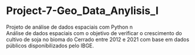 # Project-7-Geo_Data_Anylisis_I
Projeto de análise de dados espaciais com Python n\
Análise de dados espaciais com o objetivo de verificar o crescimento do cultivo de soja no bioma do Cerrado entre 2012 e 2021 com base em dados públicos disponibilizados pelo IBGE. 
